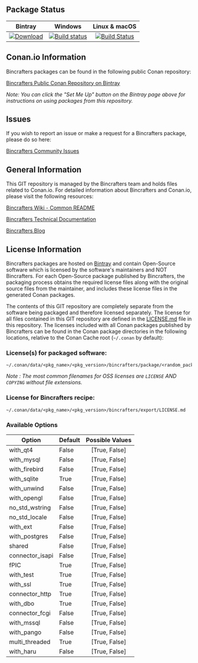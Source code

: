 ## Package Status

| Bintray | Windows | Linux & macOS |
|:--------:|:---------:|:-----------------:|
|[![Download](https://api.bintray.com/packages/bincrafters/public-conan/wt%3Abincrafters/images/download.svg) ](https://bintray.com/bincrafters/public-conan/wt%3Abincrafters/_latestVersion)|[![Build status](https://ci.appveyor.com/api/projects/status/github/bincrafters/conan-wt?svg=true)](https://ci.appveyor.com/project/bincrafters/conan-wt)|[![Build Status](https://travis-ci.org/bincrafters/conan-wt.svg)](https://travis-ci.org/bincrafters/conan-wt)|

## Conan.io Information

Bincrafters packages can be found in the following public Conan repository:

[Bincrafters Public Conan Repository on Bintray](https://bintray.com/bincrafters/public-conan)

*Note: You can click the "Set Me Up" button on the Bintray page above for instructions on using packages from this repository.*

## Issues

If you wish to report an issue or make a request for a Bincrafters package, please do so here:

[Bincrafters Community Issues](https://github.com/bincrafters/community/issues)

## General Information

This GIT repository is managed by the Bincrafters team and holds files related to Conan.io.  For detailed information about Bincrafters and Conan.io, please visit the following resources:

[Bincrafters Wiki - Common README](https://github.com/bincrafters/community/wiki/Common-README.md)

[Bincrafters Technical Documentation](http://bincrafters.readthedocs.io/en/latest/)

[Bincrafters Blog](https://bincrafters.github.io)

## License Information

Bincrafters packages are hosted on [Bintray](https://bintray.com) and contain Open-Source software which is licensed by the software's maintainers and NOT Bincrafters.  For each Open-Source package published by Bincrafters, the packaging process obtains the required license files along with the original source files from the maintainer, and includes these license files in the generated Conan packages.

The contents of this GIT repository are completely separate from the software being packaged and therefore licensed separately.  The license for all files contained in this GIT repository are defined in the [LICENSE.md](LICENSE.md) file in this repository.  The licenses included with all Conan packages published by Bincrafters can be found in the Conan package directories in the following locations, relative to the Conan Cache root (`~/.conan` by default):

### License(s) for packaged software:

    ~/.conan/data/<pkg_name>/<pkg_version>/bincrafters/package/<random_package_id>/license/<LICENSE_FILES_HERE>

*Note :   The most common filenames for OSS licenses are `LICENSE` AND `COPYING` without file extensions.*

### License for Bincrafters recipe:

    ~/.conan/data/<pkg_name>/<pkg_version>/bincrafters/export/LICENSE.md


### Available Options
| Option        | Default | Possible Values  |
| ------------- |:----------------- |:------------:|
| with_qt4      | False |  [True, False] |
| with_mysql      | False |  [True, False] |
| with_firebird      | False |  [True, False] |
| with_sqlite      | True |  [True, False] |
| with_unwind      | False |  [True, False] |
| with_opengl      | False |  [True, False] |
| no_std_wstring      | False |  [True, False] |
| no_std_locale      | False |  [True, False] |
| with_ext      | False |  [True, False] |
| with_postgres      | False |  [True, False] |
| shared      | False |  [True, False] |
| connector_isapi      | False |  [True, False] |
| fPIC      | True |  [True, False] |
| with_test      | True |  [True, False] |
| with_ssl      | True |  [True, False] |
| connector_http      | True |  [True, False] |
| with_dbo      | True |  [True, False] |
| connector_fcgi      | False |  [True, False] |
| with_mssql      | False |  [True, False] |
| with_pango      | False |  [True, False] |
| multi_threaded      | True |  [True, False] |
| with_haru      | False |  [True, False] |
